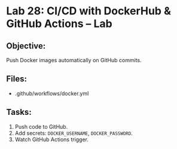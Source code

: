 # Lab 28: CI/CD with DockerHub & GitHub Actions – Lab

## Objective:
Push Docker images automatically on GitHub commits.

## Files:
- .github/workflows/docker.yml

## Tasks:
1. Push code to GitHub.
2. Add secrets: `DOCKER_USERNAME`, `DOCKER_PASSWORD`.
3. Watch GitHub Actions trigger.
